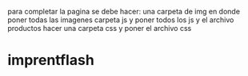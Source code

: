 para completar la pagina se debe hacer:
una carpeta de img en donde poner todas las imagenes
carpeta js y poner todos los js y el archivo productos
hacer una carpeta css y poner el archivo css
# imprentflash
